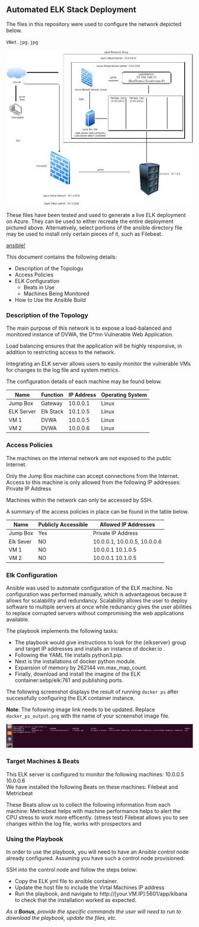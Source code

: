 ## Automated ELK Stack Deployment

The files in this repository were used to configure the network depicted below.

`VNet.jpg.jpg` 

![](diagram/VNet.jpg.jpg)

These files have been tested and used to generate a live ELK deployment on Azure. They can be used to either recreate the entire deployment pictured above. Alternatively, select portions of the ansible directory file may be used to install only certain pieces of it, such as Filebeat.

  [ansible!](ansible)

This document contains the following details:
- Description of the Topologu
- Access Policies
- ELK Configuration
  - Beats in Use
  - Machines Being Monitored
- How to Use the Ansible Build


### Description of the Topology

The main purpose of this network is to expose a load-balanced and monitored instance of DVWA, the D*mn Vulnerable Web Application.

Load balancing ensures that the application will be highly responsive, in addition to restricting access to the network.

Integrating an ELK server allows users to easily monitor the vulnerable VMs for changes to the log file and system metrics.

The configuration details of each machine may be found below.

| Name     | Function | IP Address | Operating System |
|----------|----------|------------|------------------|
| Jump Box | Gateway  | 10.0.0.1   | Linux            |
| ELK Server | Elk Stack |  10.1.0.5  |      Linux            |
| VM 1     | DVWA     |   10.0.0.5 |  Linux                |
| VM 2     | DVWA     |  10.0.0.6  |  Linux                |

### Access Policies

The machines on the internal network are not exposed to the public Internet. 

Only the Jump Box machine can accept connections from the Internet. Access to this machine is only allowed from the following IP addresses: Private IP Address

Machines within the network can only be accessed by SSH.

A summary of the access policies in place can be found in the table below.

| Name     | Publicly Accessible | Allowed IP Addresses |
|----------|---------------------|----------------------|
| Jump Box | Yes                 | Private IP Address   |
| Elk Sever |     NO             | 10.0.0.1, 10.0.0.5, 10.0.0.6 |
| VM 1     |      NO             | 10.0.0.1  10.1.0.5           |
| VM 2     |      NO             | 10.0.0.1  10.1.0.5           |
### Elk Configuration

Ansible was used to automate configuration of the ELK machine. No configuration was performed manually, which is advantageous because it allows for scalability 
and redundancy. Scalability allows the user to deploy software to multiple servers at once while redunancy gives the user abilities to replace corrupted servers
without compromising the web applications available.

The playbook implements the following tasks:
-  The playbook would give instructions to look for the {elkserver} group and target IP addresses and installs an instance of docker.io .
-  Following the YAML file installs python3.pip.
-  Next is the installations of docker python module.
-  Expansion of memory by 262144 vm.max_map_count.
-  Finally, download and install the imagine of the ELK container:sebp/elk:761 and publishing ports.

The following screenshot displays the result of running `docker ps` after successfully configuring the ELK container instance.

**Note**: The following image link needs to be updated. Replace `docker_ps_output.png` with the name of your screenshot image file.  


![](diagram/Project1.png)

### Target Machines & Beats
This ELK server is configured to monitor the following machines:
10.0.0.5  10.0.0.6  
We have installed the following Beats on these machines: Filebeat and Metricbeat

These Beats allow us to collect the following information from each machine: Metricbeat helps with machine performance helps to alert the CPU stress to work more efficently. (stress test) Filebeat allows you to see changes within the log file, works with prospectors and 
### Using the Playbook
In order to use the playbook, you will need to have an Ansible control node already configured. Assuming you have such a control node provisioned: 

SSH into the control node and follow the steps below:
- Copy the ELK yml file to ansible container.
- Update the host file to include the Virtal Machines IP address
- Run the playbook, and navigate to http://[your.VM.IP]:5601/app/kibana to check that the installation worked as expected.

_As a **Bonus**, provide the specific commands the user will need to run to download the playbook, update the files, etc._
